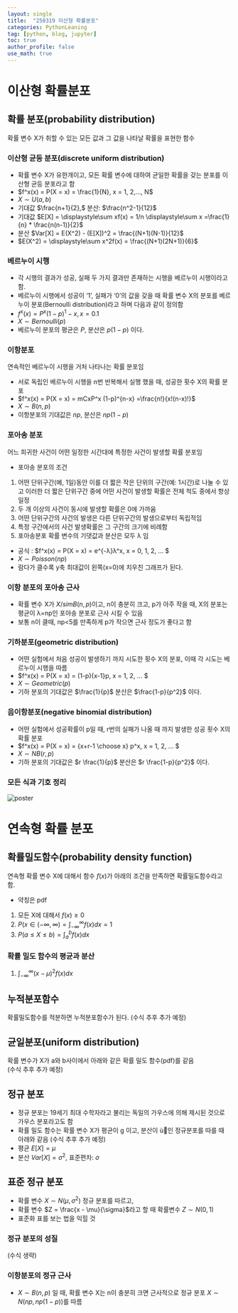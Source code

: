 ```yaml
---
layout: single
title:  "250319 이산형 확률분포"
categories: PythonLeaning
tag: [python, blog, jupyter]
toc: true
author_profile: false
use_math: true
---
```


<head>
  <style>
    table.dataframe {
      white-space: normal;
      width: 100%;
      height: 240px;
      display: block;
      overflow: auto;
      font-family: Arial, sans-serif;
      font-size: 0.9rem;
      line-height: 20px;
      text-align: center;
      border: 0px !important;
    }

    table.dataframe th {
      text-align: center;
      font-weight: bold;
      padding: 8px;
    }

    table.dataframe td {
      text-align: center;
      padding: 8px;
    }

    table.dataframe tr:hover {
      background: #b8d1f3; 
    }

    .output_prompt {
      overflow: auto;
      font-size: 0.9rem;
      line-height: 1.45;
      border-radius: 0.3rem;
      -webkit-overflow-scrolling: touch;
      padding: 0.8rem;
      margin-top: 0;
      margin-bottom: 15px;
      font: 1rem Consolas, "Liberation Mono", Menlo, Courier, monospace;
      color: $code-text-color;
      border: solid 1px $border-color;
      border-radius: 0.3rem;
      word-break: normal;
      white-space: pre;
    }

  .dataframe tbody tr th:only-of-type {
      vertical-align: middle;
  }

  .dataframe tbody tr th {
      vertical-align: top;
  }

  .dataframe thead th {
      text-align: center !important;
      padding: 8px;
  }

  .page__content p {
      margin: 0 0 0px !important;
  }

  .page__content p > strong {
    font-size: 0.8rem !important;
  }

  </style>
</head>


# **이산형 확률분포**
## **확률 분포(probability distribution)**
확률 변수 X가 취할 수 있는 모든 값과 그 값을 나타날 확률을 표현한 함수    
### **이산형 균등 분포(discrete uniform distribution)**
* 확률 변수 X가 유한개이고, 모든 확률 변수에 대하여 균일한 확률을 갖는 분포를 이산형 균등 분포라고 함
*  $f^x(x) = P(X = x) = \frac{1}{N}, x = 1, 2,..., N$
*  $X \sim U(a,b)$
* 기대값 $\frac{n+1}{2},$ 분산: $\frac{n^2-1}{12}$
* 기대값 $E[X] = \displaystyle\sum xf(x) = 1/n \displaystyle\sum x =\frac{1}{n} * \frac{n(n-1)}{2}$
* 분산 $Var[X] = E(X^2) - (E[X])^2 =  \frac{(N+1)(N-1)}{12}$
* $E(X^2) = \displaystyle\sum x^2f(x) = \frac{(N+1)(2N+1)}{6}$

### **베르누이 시행**
* 각 시행의 결과가 성공, 실패 두 가지 결과만 존재하는 시행을 베르누이 시행이라고 함.
* 베르누이 시행에서 성공이 ‘1’, 실패가 ‘0’의 값을 갖을 때 확률 변수 X의 분포를 베르누이 분포(Bernoulli distribution)라고 하며 다음과 같이 정의함
* $f^x(x)=P^x(1-p)^1-x, x = 0.1$
* $X \sim Bernoulli(p)$
* 베르누이 분포의 평균은 $P$, 분산은 $p(1-p)$ 이다.

### **이항분포**  
연속적인 베르누이 시행을 거처 나타나는 확률 분포임  
* 서로 독립인 베르누이 시행을 n번 반복해서 실행 했을 때, 성공한 횟수 X의 확률 분포
* $f^x(x) = P(X = x) = mCxP^x (1-p)^{n-x} =\frac{n!}{x!(n-x)!}$
* $X \sim B(n,p)$
* 이항분포의 기대값은 $np$, 분산은 $np(1-p)$

### **포아송 분포**  
어느 희귀한 사건이 어떤 일정한 시간대에 특정한 사건이 발생할 확률 분포임  
* 포아송 분포의 조건
1. 어떤 단위구간(예, 1일)동안 이를 더 짧은 작은 단위의 구간(예: 1시간)로 나눌 수 있고 이러한 더 짧은 단위구간 중에 어떤 사건이 발생할 확률은 전체 척도 중에서 항상 일정  
2. 두 개 이상의 사건이 동시에 발생할 확률은 0에 가까움  
3. 어떤 단위구간의 사건의 발생은 다른 단위구간의 발생으로부터 독립적임  
4. 특정 구간에서의 사건 발생확률은 그 구간의 크기에 비례함  
5. 포아송분포 확률 변수의 기댓값과 분산은 모두 λ 임   
* 공식 : $f^x(x) = P(X = x) = e^{-λ}λ^x,  x = 0, 1, 2, ... $
* $X \sim Poisson(np)$
* 람다가 클수록 y축 최대값이 왼쪽(x=0)에 치우친 그래프가 된다.

### 이항 분포의 포아송 근사
* 확률 변수 X가 $X /sim B(n,p)$이고, n이 충분히 크고, p가 아주 작을 때, X의 분포는 평균이 λ=np인 포아송 분포로 근사 시킬 수 있음
* 보통 n이 클때, np<5를 만족하게 p가 작으면 근사 정도가 좋다고 함

### **기하분포(geometric distribution)**
*  어떤 실험에서 처음 성공이 발생하기 까지 시도한 횟수 X의 분포, 이때 각 시도는 베르누이 시행을 따름
*  $f^x(x) = P(X = x) =  (1-p){x-1}p, x = 1, 2, ... $
*  $X \sim Geometric(p)$
*  기하 분포의 기대값은 $\frac{1}{p}$ 분산은 $\frac{1-p}{p^2}$ 이다.

### **음이항분포(negative binomial distribution)**
* 어떤 실험에서 성공확률이 p일 때, r번의 실패가 나올 때 까지 발생한 성공 횟수 X의 확률 분포
* $f^x(x) = P(X = x) = {x+r-1 \choose x} p^x, x = 1, 2, ... $
* $X \sim NB(r, p)$
* 기하 분포의 기대값은 $r \frac{1}{p}$ 분산은 $r \frac{1-p}{p^2}$ 이다.

### 모든 식과 기호 정리
![poster](https://media.discordapp.net/attachments/1351886685637578783/1351886733956091914/2025-03-19_190655.png?ex=67dc0222&is=67dab0a2&hm=d635e0397a75c75cf082d0cdb74aec9e8d715d4a3cb841f7d7d565831463d712&=&format=webp&quality=lossless&width=1570&height=800)





# **연속형 확률 분포**

## **확률밀도함수(probability density function)**  
연속형 확률 변수 X에 대해서 함수 $f(x)$가 아래의 조건을 만족하면 확률밀도함수라고 함.  
* 약칭은 pdf
1. 모든 X에 대해서 $f(x) ≥ 0$
2. $P(x \in (- \infty, \infty) = \int_{-\infty}^\infty f(x)dx=1$
3. $P(a \le X \le b) = \int_a^bf(x)dx$

### 확률 밀도 함수의 평균과 분산
1. $\int_{-\infty}^\infty(x-\mu)^2f(x)dx$


## **누적분포함수**
확률밀도함수를 적분하면 누적분포함수가 된다.
(수식 추후 추가 예정)


## **균일분포(uniform distribution)**
확률 변수가 X가 a와 b사이에서 아래와 같은 확률 밀도 함수(pdf)를 같음  
(수식 추후 추가 예정)

## **정규 분포**
* 정규 분포는 19세기 최대 수학자라고 불리는 독일의 가우스에 의해 제시된 것으로 가우스 분포라고도 함
* 확률 밀도 함수는 확률 변수 X가 평균이 g 이고, 분산이 ù인 정규분포를 따를 때 아래와 같음
(수식 추후 추가 예정)
* 평균 $E[X] = \mu$
* 분산 $Var[X] = \sigma ^2$, 표준편차: $\sigma$


## **표준 정규 분포**
* 확률 변수 $X \sim N(\mu, \sigma ^2)$ 정규 분포를 따르고,
* 확률 변수 $Z = \frac{x - \mu}{\sigma}$라고 할 때 확률변수 $Z \sim N(0,1)$
* 표준화 표를 보는 법을 익힐 것
### 정규 분포의 성질
(수식 생략)

### 이항분포의 정규 근사
* $X \sim B(n,p)$ 일 때, 확률 변수 X는 n이 충분히 크면 근사적으로 정규 분포 $X \sim N(np, np(1-p))$를 따름



